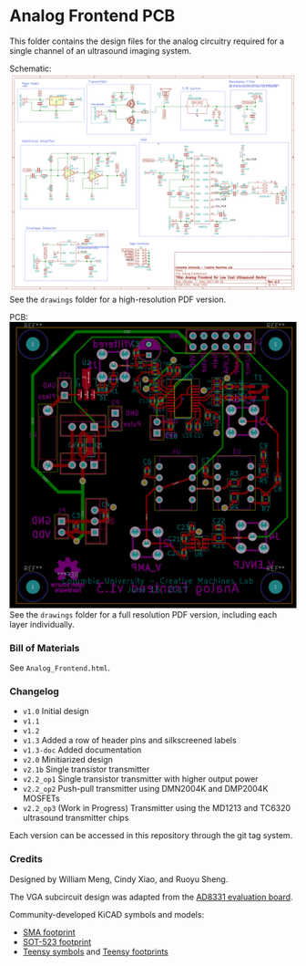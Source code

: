 # Analog Frontend PCB
This folder contains the design files for the analog circuitry required for a single channel of an ultrasound imaging system. 

Schematic:  
![Schematic](drawings/schematic_v1.3.png)  
See the `drawings` folder for a high-resolution PDF version.

PCB:  
![PCB](drawings/PCB_v1.3.png)  
See the `drawings` folder for a full resolution PDF version, including each layer individually.

### Bill of Materials
See `Analog_Frontend.html`.

### Changelog
* `v1.0` Initial design
* `v1.1` 
* `v1.2` 
* `v1.3` Added a row of header pins and silkscreened labels
* `v1.3-doc` Added documentation
* `v2.0` Minitiarized design
* `v2.1b` Single transistor transmitter
* `v2.2_op1` Single transistor transmitter with higher output power
* `v2.2_op2` Push-pull transmitter using DMN2004K and DMP2004K MOSFETs
* `v2.2_op3` (Work in Progress) Transmitter using the MD1213 and TC6320 ultrasound transmitter chips

Each version can be accessed in this repository through the git tag system. 

### Credits
Designed by William Meng, Cindy Xiao, and Ruoyu Sheng.

The VGA subcircuit design was adapted from the [AD8331 evaluation board](http://www.analog.com/media/en/technical-documentation/evaluation-documentation/154207235AD8331EB_a.pdf). 

Community-developed KiCAD symbols and models:

* [SMA footprint](https://github.com/rascalmicro/rascalmicro-kicad-footprints.pretty/blob/master/SMA.kicad_mod)
* [SOT-523 footprint](https://github.com/cpavlina/kicad-pcblib/blob/master/smd-semi.pretty/SOT-523.kicad_mod)
* [Teensy symbols](https://github.com/XenGi/teensy_library) and [Teensy footprints](https://github.com/XenGi/teensy.pretty)


